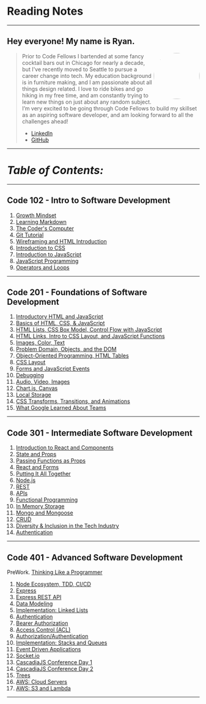 <!-- These are my reading notes for the Code Fellows Software Development immersive program. -->

# **Reading Notes**

- - -

## **Hey everyone! My name is Ryan.**

<img src="https://avatars.githubusercontent.com/u/86586274?v=4" style="float: right; border-radius: 50%;" width="120" height="120">

>Prior to Code Fellows I bartended at some fancy cocktail bars out in Chicago for nearly a decade, but I've recently moved to Seattle to pursue a career change into tech. My education background is in furniture making, and I am passionate about all things design related. I love to ride bikes and go hiking in my free time, and am constantly trying to learn new things on just about any random subject. I’m very excited to be going through Code Fellows to build my skillset as an aspiring software developer, and am looking forward to all the challenges ahead!
>- [LinkedIn](https://www.linkedin.com/in/ryanemmans/)
>- [GitHub](https://github.com/ryanemmans)

- - -

# ***Table of Contents:***

- - -

## **Code 102 - Intro to Software Development**

1. [Growth Mindset](code102/growthmindset.md)
2. [Learning Markdown](code102/markdown.md)
3. [The Coder's Computer](code102/coderscomputer.md)
4. [Git Tutorial](code102/gittutorial.md)
5. [Wireframing and HTML Introduction](code102/html-intro.md)
6. [Introduction to CSS](code102/whatiscss.md)
7. [Introduction to JavaScript](code102/jsintro.md)
8. [JavaScript Programming](code102/javascript.md)
9. [Operators and Loops](code102/operatorsloops.md)

- - -

## **Code 201 - Foundations of Software Development**

1. [Introductory HTML and JavaScript](code201/class-01.md)
2. [Basics of HTML, CSS, & JavaScript](code201/class-02.md)
3. [HTML Lists, CSS Box Model, Control Flow with JavaScript](code201/class-03.md)
4. [HTML Links, Intro to CSS Layout, and JavaScript Functions](code201/class-04.md)
5. [Images, Color, Text](code201/class-05.md)
6. [Problem Domain, Objects, and the DOM](code201/class-06.md)
7. [Object-Oriented Programming, HTML Tables](code201/class-07.md)
8. [CSS Layout](code201/class-08.md)
9. [Forms and JavaScript Events](code201/class-09.md)
10. [Debugging](code201/class-10.md)
11. [Audio, Video, Images](code201/class-11.md)
12. [Chart.js, Canvas](code201/class-12.md)
13. [Local Storage](code201/class-13.md)
14. [CSS Transforms, Transitions, and Animations](code201/class-14.md)
15. [What Google Learned About Teams](code201/class-15.md)

- - -

## **Code 301 - Intermediate Software Development**

1. [Introduction to React and Components](code301/class-01.md)
2. [State and Props](code301/class-02.md)
3. [Passing Functions as Props](code301/class-03.md)
4. [React and Forms](code301/class-04.md)
5. [Putting It All Together](code301/class-05.md)
6. [Node.js](code301/class-06.md)
7. [REST](code301/class-07.md)
8. [APIs](code301/class-08.md)
9. [Functional Programming](code301/class-09.md)
10. [In Memory Storage](code301/class-10.md)
11. [Mongo and Mongoose](code301/class-11.md)
12. [CRUD](code301/class-12.md)
13. [Diversity & Inclusion in the Tech Industry](code301/class-13.md)
14. [Authentication](code301/class-14.md)

- - -

## **Code 401 - Advanced Software Development**

PreWork. [Thinking Like a Programmer](js401/prework.md)

1. [Node Ecosystem, TDD, CI/CD](js401/class-01.md)
2. [Express](js401/class-02.md)
3. [Express REST API](js401/class-03.md)
4. [Data Modeling](js401/class-04.md)
5. [Implementation: Linked Lists](js401/class-05.md)
6. [Authentication](js401/class-06.md)
7. [Bearer Authorization](js401/class-07.md)
8. [Access Control (ACL)](js401/class-08.md)
9. [Authorization/Authentication](js401/class-09.md)
10. [Implementation: Stacks and Queues](js401/class-10.md)
11. [Event Driven Applications](js401/class-11.md)
12. [Socket.io](js401/class-12.md)
13. [CascadiaJS Conference Day 1](js401/class-13.md)
14. [CascadiaJS Conference Day 2](js401/class-14.md)
15. [Trees](js401/class-15.md)
16. [AWS: Cloud Servers](js401/class-16.md)
17. [AWS: S3 and Lambda](js401/class-17.md)

- - -
